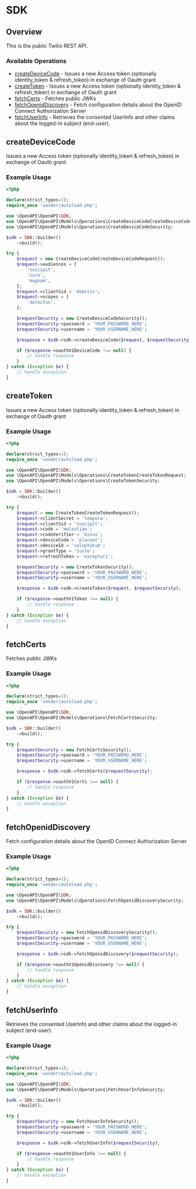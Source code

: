 # SDK

## Overview

This is the public Twilio REST API.

### Available Operations

* [createDeviceCode](#createdevicecode) - Issues a new Access token (optionally identity_token & refresh_token) in exchange of Oauth grant
* [createToken](#createtoken) - Issues a new Access token (optionally identity_token & refresh_token) in exchange of Oauth grant
* [fetchCerts](#fetchcerts) - Fetches public JWKs
* [fetchOpenidDiscovery](#fetchopeniddiscovery) - Fetch configuration details about the OpenID Connect Authorization Server
* [fetchUserInfo](#fetchuserinfo) - Retrieves the consented UserInfo and other claims about the logged-in subject (end-user).

## createDeviceCode

Issues a new Access token (optionally identity_token & refresh_token) in exchange of Oauth grant

### Example Usage

```php
<?php

declare(strict_types=1);
require_once 'vendor/autoload.php';

use \OpenAPI\OpenAPI\SDK;
use \OpenAPI\OpenAPI\Models\Operations\CreateDeviceCodeCreateDeviceCodeRequest;
use \OpenAPI\OpenAPI\Models\Operations\CreateDeviceCodeSecurity;

$sdk = SDK::builder()
    ->build();

try {
    $request = new CreateDeviceCodeCreateDeviceCodeRequest();
    $request->audiences = [
        'suscipit',
        'iure',
        'magnam',
    ];
    $request->clientSid = 'debitis';
    $request->scopes = [
        'delectus',
    ];

    $requestSecurity = new CreateDeviceCodeSecurity();
    $requestSecurity->password = 'YOUR_PASSWORD_HERE';
    $requestSecurity->username = 'YOUR_USERNAME_HERE';

    $response = $sdk->sdk->createDeviceCode($request, $requestSecurity);

    if ($response->oauthV1DeviceCode !== null) {
        // handle response
    }
} catch (Exception $e) {
    // handle exception
}
```

## createToken

Issues a new Access token (optionally identity_token & refresh_token) in exchange of Oauth grant

### Example Usage

```php
<?php

declare(strict_types=1);
require_once 'vendor/autoload.php';

use \OpenAPI\OpenAPI\SDK;
use \OpenAPI\OpenAPI\Models\Operations\CreateTokenCreateTokenRequest;
use \OpenAPI\OpenAPI\Models\Operations\CreateTokenSecurity;

$sdk = SDK::builder()
    ->build();

try {
    $request = new CreateTokenCreateTokenRequest();
    $request->clientSecret = 'tempora';
    $request->clientSid = 'suscipit';
    $request->code = 'molestiae';
    $request->codeVerifier = 'minus';
    $request->deviceCode = 'placeat';
    $request->deviceId = 'voluptatum';
    $request->grantType = 'iusto';
    $request->refreshToken = 'excepturi';

    $requestSecurity = new CreateTokenSecurity();
    $requestSecurity->password = 'YOUR_PASSWORD_HERE';
    $requestSecurity->username = 'YOUR_USERNAME_HERE';

    $response = $sdk->sdk->createToken($request, $requestSecurity);

    if ($response->oauthV1Token !== null) {
        // handle response
    }
} catch (Exception $e) {
    // handle exception
}
```

## fetchCerts

Fetches public JWKs

### Example Usage

```php
<?php

declare(strict_types=1);
require_once 'vendor/autoload.php';

use \OpenAPI\OpenAPI\SDK;
use \OpenAPI\OpenAPI\Models\Operations\FetchCertsSecurity;

$sdk = SDK::builder()
    ->build();

try {
    $requestSecurity = new FetchCertsSecurity();
    $requestSecurity->password = 'YOUR_PASSWORD_HERE';
    $requestSecurity->username = 'YOUR_USERNAME_HERE';

    $response = $sdk->sdk->fetchCerts($requestSecurity);

    if ($response->oauthV1Certs !== null) {
        // handle response
    }
} catch (Exception $e) {
    // handle exception
}
```

## fetchOpenidDiscovery

Fetch configuration details about the OpenID Connect Authorization Server

### Example Usage

```php
<?php

declare(strict_types=1);
require_once 'vendor/autoload.php';

use \OpenAPI\OpenAPI\SDK;
use \OpenAPI\OpenAPI\Models\Operations\FetchOpenidDiscoverySecurity;

$sdk = SDK::builder()
    ->build();

try {
    $requestSecurity = new FetchOpenidDiscoverySecurity();
    $requestSecurity->password = 'YOUR_PASSWORD_HERE';
    $requestSecurity->username = 'YOUR_USERNAME_HERE';

    $response = $sdk->sdk->fetchOpenidDiscovery($requestSecurity);

    if ($response->oauthV1OpenidDiscovery !== null) {
        // handle response
    }
} catch (Exception $e) {
    // handle exception
}
```

## fetchUserInfo

Retrieves the consented UserInfo and other claims about the logged-in subject (end-user).

### Example Usage

```php
<?php

declare(strict_types=1);
require_once 'vendor/autoload.php';

use \OpenAPI\OpenAPI\SDK;
use \OpenAPI\OpenAPI\Models\Operations\FetchUserInfoSecurity;

$sdk = SDK::builder()
    ->build();

try {
    $requestSecurity = new FetchUserInfoSecurity();
    $requestSecurity->password = 'YOUR_PASSWORD_HERE';
    $requestSecurity->username = 'YOUR_USERNAME_HERE';

    $response = $sdk->sdk->fetchUserInfo($requestSecurity);

    if ($response->oauthV1UserInfo !== null) {
        // handle response
    }
} catch (Exception $e) {
    // handle exception
}
```
